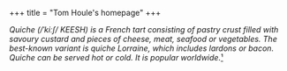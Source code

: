 +++
title = "Tom Houle's homepage"
+++


_Quiche (/ˈkiːʃ/ KEESH) is a French tart consisting of pastry crust filled with
savoury custard and pieces of cheese, meat, seafood or vegetables. The
best-known variant is quiche Lorraine, which includes lardons or bacon. Quiche
can be served hot or cold. It is popular worldwide._[¹](https://en.wikipedia.org/wiki/Quiche)

